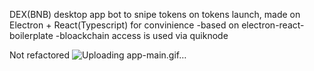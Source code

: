DEX(BNB) desktop app bot to snipe tokens on tokens launch, made on Electron + React(Typescript) for convinience 
-based on electron-react-boilerplate
-bloackchain access is used via quiknode

Not refactored
![Uploading app-main.gif…]()
